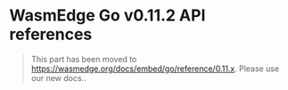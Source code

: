 # WasmEdge Go v0.11.2 API references

> This part has been moved to  <https://wasmedge.org/docs/embed/go/reference/0.11.x>. Please use our new docs..
